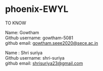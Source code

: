 # phoenix-EWYL
TO KNOW


Name: Gowtham <br>
Github username: gowtham-5081<br>
github email: gowtham.seee2020@sece.ac.in<br>



Name : Shri suriya <br>
Github username: shri-suriya<br>
github email: shrisuriya23@gmail.com<br>